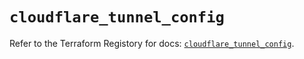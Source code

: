 # `cloudflare_tunnel_config`

Refer to the Terraform Registory for docs: [`cloudflare_tunnel_config`](https://registry.terraform.io/providers/cloudflare/cloudflare/4.11.0/docs/resources/tunnel_config).
